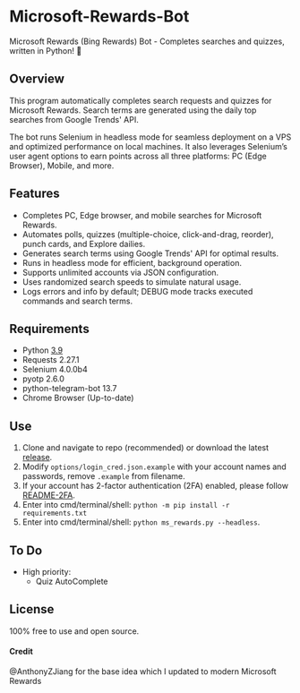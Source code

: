 # Microsoft-Rewards-Bot

Microsoft Rewards (Bing Rewards) Bot - Completes searches and quizzes, written in Python! :raised_hands:

## Overview

This program automatically completes search requests and quizzes for Microsoft Rewards. Search terms are generated using the daily top searches from Google Trends' API.

The bot runs Selenium in headless mode for seamless deployment on a VPS and optimized performance on local machines. It also leverages Selenium’s user agent options to earn points across all three platforms: PC (Edge Browser), Mobile, and more.

## Features
- Completes PC, Edge browser, and mobile searches for Microsoft Rewards.
- Automates polls, quizzes (multiple-choice, click-and-drag, reorder), punch cards, and Explore dailies.
- Generates search terms using Google Trends' API for optimal results.
- Runs in headless mode for efficient, background operation.
- Supports unlimited accounts via JSON configuration.
- Uses randomized search speeds to simulate natural usage.
- Logs errors and info by default; DEBUG mode tracks executed commands and search terms.

## Requirements
- Python          		[3.9](https://www.python.org/downloads/)
- Requests        		2.27.1
- Selenium        		4.0.0b4
- pyotp           		2.6.0
- python-telegram-bot	13.7
- Chrome Browser  		(Up-to-date)

## Use

1.  Clone and navigate to repo (recommended) or download the latest [release](https://github.com/tmxkn1/Microsoft-Rewards-Bot/releases).
2.  Modify `options/login_cred.json.example` with your account names and passwords,
    remove `.example` from filename.
3.  If your account has 2-factor authentication (2FA) enabled, please follow [README-2FA](READMEs/README-2FA.md).
4.  Enter into cmd/terminal/shell: `python -m pip install -r requirements.txt`
5.  Enter into cmd/terminal/shell: `python ms_rewards.py --headless`.

## To Do

- High priority:
  - Quiz AutoComplete

## License

100% free to use and open source.

#### Credit

@AnthonyZJiang for the base idea which I updated to modern Microsoft Rewards